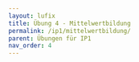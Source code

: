 ```yaml
---
layout: lufix
title: Übung 4 - Mittelwertbildung
permalink: /ip1/mittelwertbildung/
parent: Übungen für IP1
nav_order: 4
---
```

